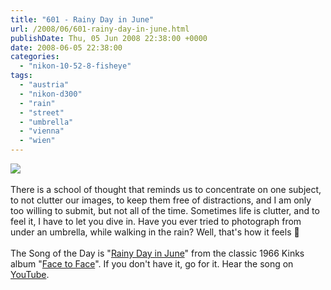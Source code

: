 ```yaml
---
title: "601 - Rainy Day in June"
url: /2008/06/601-rainy-day-in-june.html
publishDate: Thu, 05 Jun 2008 22:38:00 +0000
date: 2008-06-05 22:38:00
categories: 
  - "nikon-10-52-8-fisheye"
tags: 
  - "austria"
  - "nikon-d300"
  - "rain"
  - "street"
  - "umbrella"
  - "vienna"
  - "wien"
---
```

<a href="https://d25zfm9zpd7gm5.cloudfront.net/1200x1200/2008/20080605_080642_ps.jpg" target="_blank"><img src="https://d25zfm9zpd7gm5.cloudfront.net/0600x0600/2008/20080605_080642_ps.jpg"/></a><br/><br/>There is a school of thought that reminds us to concentrate on one subject, to not clutter our images, to keep them free of distractions, and I am only too willing to submit, but not all of the time. Sometimes life is clutter, and to feel it, I have to let you dive in. Have you ever tried to photograph from under an umbrella, while walking in the rain? Well, that's how it feels 🙂<br/><br/>The Song of the Day is "<a href="http://www.lyricstime.com/kinks-rainy-day-in-june-lyrics.html" target="_blank">Rainy Day in June</a>" from the classic 1966 Kinks album "<a href="http://www.amazon.com/Face-Kinks/dp/B0001XLXBQ" target="_blank">Face to Face</a>". If you don't have it, go for it. Hear the song on <a href="http://youtube.com/watch?v=e5ZaBl7sElQ&feature=related" target="_blank">YouTube</a>.
